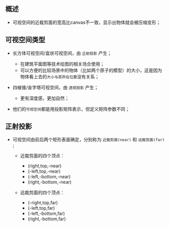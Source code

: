 ## 概述

* 可视空间的近裁剪面的宽高比canvas不一致，显示出物体就会被压缩变形；

## 可视空间类型

* 长方体可视空间/盒状可视空间，由 `正射投影` 产生；
  + 在建筑平面图等技术绘图的相关场合使用；
  + 可以方便的比较场景中的物体（比如两个原子的模型）的大小，这是因为物体看上去的`大小与其所在位置`没有关系；

* 四棱锥/金字塔可视空间，由 `透视投影` 产生；
  - 更有深度感，更加自然；

* 他们的`可视空间`都是用投影矩阵表示，但定义矩阵参数不同；

## 正射投影

* 可视空间由前后两个矩形表面确定，分别称为 `近裁剪面(near)` 和 `远裁剪面(far)` ; 
  - 近裁剪面的四个顶点：
    - (right,top,-near)
    - (-left,top,-near)
    - (-left,-bottom,-near)
    - (right,-bottom,-near)
  
  - 远裁剪面的四个顶点：
    - (-right,top,far)
    - (-left,top,far)
    - (-left,-bottom,far)
    - (right,-bottom,far)